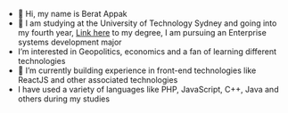 - 👋 Hi, my name is Berat Appak
- 👀 I am studying at the University of Technology Sydney and going into my fourth year, [Link here](https://www.uts.edu.au/study/find-a-course/bachelor-science-information-technology-diploma-information-technology-professional-practice) to my degree, I am pursuing an Enterprise systems development major
- I’m interested in Geopolitics, economics and a fan of learning different technologies
- 🌱 I’m currently building experience in front-end technologies like ReactJS and other associated technologies
- I have used a variety of languages like PHP, JavaScript, C++, Java and others during my studies 


<!---
Andromodous/Andromodous is a ✨ special ✨ repository because its `README.md` (this file) appears on your GitHub profile.
You can click the Preview link to take a look at your changes.
--->
